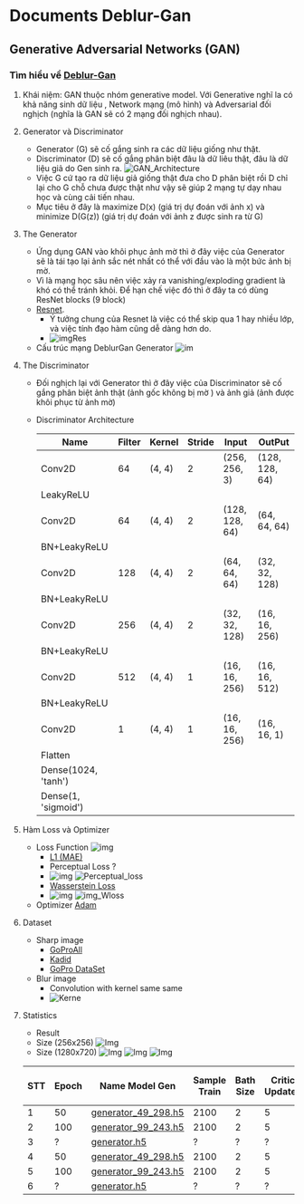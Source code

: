 # Documents Deblur-Gan 

## Generative Adversarial Networks (GAN)
### Tìm hiểu về [Deblur-Gan](https://www.sicara.ai/blog/2018-03-20-GAN-with-Keras-application-to-image-deblurring)
1. Khái niệm: GAN thuộc nhóm generative model. Với Generative nghĩ la có khả năng sinh dữ liệu , Network mạng (mô hình) và Adversarial đối nghịch (nghĩa là GAN sẽ có 2 mạng đối nghịch nhau).
2. Generator và Discriminator
   * Generator (G) sẽ cố gắng sinh ra các dữ liệu giống như thật. 
   * Discriminator (D) sẽ cố gắng phân biệt đâu là dữ liêu thật, đâu là dữ liệu giả do Gen sinh ra.
  ![GAN_Architecture](../deblur-gan-master/Docs/imgDocs/GAN_Architecture.png)
   * Việc G cứ tạo ra dữ liệu giả giống thật đưa cho D phân biệt rồi D chỉ lại cho G chỗ chưa được thật như vậy sẽ giúp 2 mạng tự dạy nhau học và cùng cải tiến nhau.
   * Mục tiêu ở đây là maximize D(x) (giá trị dự đoán với ảnh x) và minimize D(G(z)) (giá trị dự đoán với ảnh z được sinh ra từ G)
3. The Generator
   * Ứng dụng GAN vào khôi phục ảnh mờ thì ở đây việc của Generator sẽ là tái tạo lại ảnh sắc nét nhất có thể với đầu vào là một bức ảnh bị mờ.
   * Vì là mạng học sâu nên việc xảy ra vanishing/exploding gradient là khó có thể tránh khỏi. Để hạn chế việc đó thì ở đây ta có dùng ResNet blocks (9 block)
   * [Resnet](Docs/pdfDocs/Resnet.pdf).
     * Ý tưởng chung của Resnet là việc có thể skip qua 1 hay nhiều lớp, và việc tính đạo hàm cũng dễ dàng hơn do.
     * ![imgRes](../deblur-gan-master/Docs/imgDocs/Resnet.png)
   * Cấu trúc mạng DeblurGan Generator  ![im](../deblur-gan-master/Docs/imgDocs/ArchitectureGan.jpeg)
4. The Discriminator
   * Đối nghịch lại với Generator thì ở đây việc của Discriminator sẽ cố gắng phân biệt ảnh thật (ảnh gốc không bị mờ ) và ảnh giả (ảnh được khôi phục từ ảnh mờ) 
   * Discriminator Architecture

      |Name|Filter|Kernel|Stride|Input|OutPut|
      |-|-|-|-|-|-|
      |Conv2D|64|(4, 4)|2|(256, 256, 3)|(128, 128, 64)
      |LeakyReLU|
      |Conv2D|64|(4, 4)|2|(128, 128, 64)|(64, 64, 64)
      |BN+LeakyReLU|
      |Conv2D|128|(4, 4)|2|(64, 64, 64)|(32, 32, 128)
      |BN+LeakyReLU|
      |Conv2D|256|(4, 4)|2|(32, 32, 128)|(16, 16, 256)
      |BN+LeakyReLU|
      |Conv2D|512|(4, 4)|1|(16, 16, 256)|(16, 16, 512)
      |BN+LeakyReLU|
      |Conv2D|1|(4, 4)|1|(16, 16, 256)|(16, 16, 1)
      |Flatten|
      |Dense(1024, 'tanh')|
      |Dense(1, 'sigmoid')|
5. Hàm Loss và Optimizer
   * Loss Function ![img](../deblur-gan-master/Docs/imgDocs/Lossfunction.png)
     * [L1 (MAE) ](https://en.wikipedia.org/wiki/Mean_absolute_error)
     * Perceptual Loss ?
     *  ![img](../deblur-gan-master/Docs/imgDocs/Lx.png)
        ![Perceptual_loss](../deblur-gan-master/Docs/imgDocs/perceptual_loss.png)
     * [Wasserstein Loss](https://arxiv.org/pdf/1701.07875.pdf) 
     * ![img](../deblur-gan-master/Docs/imgDocs/Lgan.png)
        ![img_Wloss](../deblur-gan-master/Docs/imgDocs/wasserstein_loss.png)
   * Optimizer [Adam](https://keras.io/optimizers/#adam)
6. Dataset
   * Sharp image 
     * [GoProAll](https://drive.google.com/file/d/1SlURvdQsokgsoyTosAaELc4zRjQz9T2U/view)
     * [Kadid](http://database.mmsp-kn.de/kadid-10k-database.html)
     * [GoPro DataSet](https://drive.google.com/file/d/1H0PIXvJH4c40pk7ou6nAwoxuR4Qh_Sa2/view)
   * Blur image
     * Convolution with kernel same same 
     * ![Kerne](../deblur-gan-master/Docs/imgDocs/kernel_blur.png)
7. Statistics
   
   * Result 
   * Size (256x256) ![Img](../deblur-gan-master/Docs/imgDocs/results0.png)
   * Size (1280x720) ![Img](../deblur-gan-master/Docs/imgDocs/Sharp.png) ![Img](../deblur-gan-master/Docs/imgDocs/Blur.png) ![Img](../deblur-gan-master/Docs/imgDocs/Deblur.png)


   |STT|Epoch|Name Model Gen|Sample Train|Bath Size|Critic Updates|File Sample Test|File Sample Out|Average Score Sharp |Average Score Deblur|Ratio|
   |-|-|-|-|-|-|-|-|-|-|-|
   |1|50|[generator_49_298.h5](/home/minhhoang/Desktop/MinhHoang/ML_DL_inter/deblur-gan-master/Weight/Epoch50/)|2100|2|5|[100](/home/minhhoang/Desktop/MinhHoang/ML_DL_inter/deblur-gan-master/GOPRO_Large/test/GOPR0384_11_05/blur)|[(256x256)](/home/minhhoang/Desktop/MinhHoang/ML_DL_inter/deblur-gan-master/GOPRO_Large/test/GOPR0384_11_05/GAN_gen49_epoch50_sharp/256x256_out)|3162.7987|1816.9127|57.4463%
   |2|100|[generator_99_243.h5](/home/minhhoang/Desktop/MinhHoang/ML_DL_inter/deblur-gan-master/Weight/Epoch100/210/)|2100|2|5|[100](/home/minhhoang/Desktop/MinhHoang/ML_DL_inter/deblur-gan-master/GOPRO_Large/test/GOPR0384_11_05/blur)|[(256x256)](/home/minhhoang/Desktop/MinhHoang/ML_DL_inter/deblur-gan-master/GOPRO_Large/test/GOPR0384_11_05/GAN_gen99_epoch100_sharp/256x256_out)|3162.7987|1849.6389|58.4811%
   |3|?|[generator.h5](/home/minhhoang/Desktop/MinhHoang/ML_DL_inter/deblur-gan-master/scripts)|?|?|?|[100](/home/minhhoang/Desktop/MinhHoang/ML_DL_inter/deblur-gan-master/GOPRO_Large/test/GOPR0384_11_05/blur)|[(256x256)](/home/minhhoang/Desktop/MinhHoang/ML_DL_inter/deblur-gan-master/GOPRO_Large/test/GOPR0384_11_05/gan_real5_sharp/256x256_out)|3162.7987|1965.7959|62.1536%
   |4|50|[generator_49_298.h5](/home/minhhoang/Desktop/MinhHoang/ML_DL_inter/deblur-gan-master/Weight/Epoch50/)|2100|2|5|[100](/home/minhhoang/Desktop/MinhHoang/ML_DL_inter/deblur-gan-master/GOPRO_Large/test/GOPR0384_11_05/blur)|[(1280x720)](/home/minhhoang/Desktop/score_Img_valapcian/Folder_calculate_score/Gen49/img_deblur)|196.3081|208.8575|106.3927%
   |5|100|[generator_99_243.h5](/home/minhhoang/Desktop/MinhHoang/ML_DL_inter/deblur-gan-master/Weight/Epoch100/210/)|2100|2|5|[100](/home/minhhoang/Desktop/MinhHoang/ML_DL_inter/deblur-gan-master/GOPRO_Large/test/GOPR0384_11_05/blur)|[(1280x720)](/home/minhhoang/Desktop/score_Img_valapcian/Folder_calculate_score/Gen99/img_deblur)|196.3081|224.3599|114.2897%
   |6|?|[generator.h5](/home/minhhoang/Desktop/MinhHoang/ML_DL_inter/deblur-gan-master/scripts)|?|?|?|[100](/home/minhhoang/Desktop/MinhHoang/ML_DL_inter/deblur-gan-master/GOPRO_Large/test/GOPR0384_11_05/blur)|[(1280x720)](/home/minhhoang/Desktop/score_Img_valapcian/Folder_calculate_score/Gen5_real/img_deblur)|196.3081|28267.7345|143.9968%